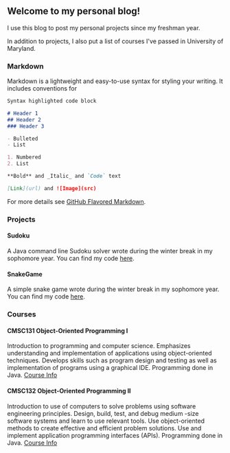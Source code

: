## Welcome to my personal blog!

I use this blog to post my personal projects since my freshman year.

In addition to projects, I also put a list of courses I've passed in University of Maryland.
### Markdown

Markdown is a lightweight and easy-to-use syntax for styling your writing. It includes conventions for

```markdown
Syntax highlighted code block

# Header 1
## Header 2
### Header 3

- Bulleted
- List

1. Numbered
2. List

**Bold** and _Italic_ and `Code` text

[Link](url) and ![Image](src)
```

For more details see [GitHub Flavored Markdown](https://guides.github.com/features/mastering-markdown/).

### Projects

#### Sudoku
A Java command line Sudoku solver wrote during the winter break in my sophomore year. You can find my code [here](https://github.com/SiddarGu/Sudoku/blob/master/SudokuSystem.java).

#### SnakeGame
A simple snake game wrote during the winter break in my sophomore year. You can find my code [here](https://github.com/SiddarGu/SnakeGame).

### Courses

#### CMSC131 Object-Oriented Programming I
Introduction to programming and computer science. Emphasizes understanding and implementation of applications using object-oriented techniques. Develops skills such as program design and testing as well as implementation of programs using a graphical IDE. Programming done in Java.
[Course Info](http://www.cs.umd.edu/class/spring2019/cmsc131-02XX/)

#### CMSC132 Object-Oriented Programming II
Introduction to use of computers to solve problems using software engineering principles. Design, build, test, and debug medium -size software systems and learn to use relevant tools. Use object-oriented methods to create effective and efficient problem solutions. Use and implement application programming interfaces (APIs). Programming done in Java.
[Course Info](https://www.cs.umd.edu/class/fall2019/cmsc132/)
